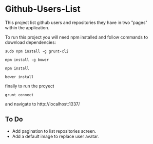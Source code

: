 # Github-Users-List
This project list github users and repositories they have in two "pages" within the application.

To run this project you will need npm installed and follow commands to download dependencies:
```
sudo npm install -g grunt-cli
```
```
npm install -g bower
```
```
npm install
```
```
bower install
```
finally to run the proyect
```
grunt connect
```
and navigate to http://localhost:1337/

## To Do

* Add pagination to list repositories screen.
* Add a default image to replace user avatar.